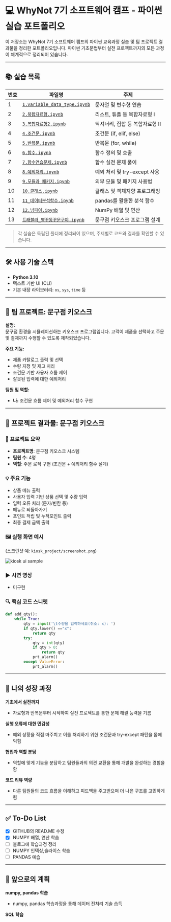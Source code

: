 # 💻 WhyNot 7기 소프트웨어 캠프 - 파이썬 실습 포트폴리오

이 저장소는 WhyNot 7기 소프트웨어 캠프의 파이썬 교육과정 실습 및 팀 프로젝트 결과물을 정리한 포트폴리오입니다. 파이썬 기초문법부터 실전 프로젝트까지의 모든 과정이 체계적으로 정리되어 있습니다.

---

## 📚 실습 목록

| 번호 | 파일명                                                          | 주제                    |
| -- | ------------------------------------------------------------ | --------------------- |
| 1  | [`1.variable_data_type.ipynb`](./1.variable_data_type.ipynb) | 문자열 및 변수형 연습          |
| 2  | [`2.복합자료형.ipynb`](./2.복합자료형.ipynb)                           | 리스트, 튜플 등 복합자료형 I     |
| 3  | [`3.복합자료형2.ipynb`](./3.복합자료형2.ipynb)                         | 딕셔너리, 집합 등 복합자료형 II   |
| 4  | [`4.조건문.ipynb`](./4.조건문.ipynb)                               | 조건문 (if, elif, else)  |
| 5  | [`5.반복문.ipynb`](./5.반복문.ipynb)                               | 반복문 (for, while)      |
| 6  | [`6.함수.ipynb`](./6.함수.ipynb)                                 | 함수 정의 및 호출            |
| 7  | [`7.함수연습문제.ipynb`](./7.함수연습문제.ipynb)                         | 함수 실전 문제 풀이           |
| 8  | [`8.예외처리.ipynb`](./8.예외처리.ipynb)                             | 예외 처리 및 try-except 사용 |
| 9  | [`9.모듈과 패키지.ipynb`](./9.모듈과%20패키지.ipynb)                     | 외부 모듈 및 패키지 사용법       |
| 10 | [`10.클래스.ipynb`](./10.클래스.ipynb)                             | 클래스 및 객체지향 프로그래밍      |
| 11 | [`11_데이터분석함수.ipynb`](./11_데이터분석함수.ipynb)                     | pandas를 활용한 분석 함수     |
| 12 | [`12.넘파이.ipynb`](./12.넘파이.ipynb)                             | NumPy 배열 및 연산         |
| 13 | [`트래블러_빵꾸똥꾸문구야.ipynb`](./트래블러_빵꾸똥꾸문구야.ipynb)        | 문구점 키오스크 프로그램 설계  |




> 각 실습은 독립된 폴더에 정리되어 있으며, 주제별로 코드와 결과를 확인할 수 있습니다.

---

## 🛠 사용 기술 스택

- **Python 3.10**
- 텍스트 기반 UI (CLI)
- 기본 내장 라이브러리: `os`, `sys`, `time` 등

---

## 🚀 팀 프로젝트: 문구점 키오스크

**설명:**  
문구점 환경을 시뮬레이션하는 키오스크 프로그램입니다. 고객이 제품을 선택하고 주문 및 결제까지 수행할 수 있도록 제작되었습니다.

**주요 기능:**
- 제품 카탈로그 출력 및 선택
- 수량 지정 및 재고 처리
- 조건문 기반 사용자 흐름 제어
- 잘못된 입력에 대한 예외처리

**팀원 및 역할:**
- **나:** 조건문 흐름 제어 및 예외처리 함수 구현

---

## 🎯 프로젝트 결과물: 문구점 키오스크

### 📌 프로젝트 요약
- **프로젝트명**: 문구점 키오스크 시스템
- **팀원 수**: 4명
- **역할**: 주문 로직 구현 (조건문 + 예외처리 함수 설계)

### 💡 주요 기능
- 상품 메뉴 출력
- 사용자 입력 기반 상품 선택 및 수량 입력
- 입력 오류 처리 (문자/빈칸 등)
- 메뉴로 되돌아가기
- 포인트 적립 및 누적포인트 출력
- 최종 결제 금액 출력

### 🖼️ 실행 화면 예시
(스크린샷 예: `kiosk_project/screenshot.png`)

![kiosk ui sample](./kiosk_project/screenshot.png)

### ▶️ 시연 영상 
- 미구현

### 🔍 핵심 코드 스니펫

```python
def add_qty():
    while True:
        qty = input('\t수량을 입력하세요(취소: x): ')
        if qty.lower() =="x":
            return qty
        try:
            qty = int(qty)
            if qty > 0:
                return qty
            prt_alarm()
        except ValueError:
            prt_alarm()
```

---

## 🌱 나의 성장 과정

**기초에서 실전까지**
- 자료형과 반복문부터 시작하여 실전 프로젝트를 통한 문제 해결 능력을 기름

**실행 오류에 대한 민감성**
- 예외 상황을 직접 마주치고 이를 처리하기 위한 조건문과 try-except 패턴을 몸에 익힘

**협업과 역할 분담**
- 역할에 맞게 기능을 분담하고 팀원들과의 의견 교환을 통해 개발을 완성하는 경험을 함

**코드 리뷰 역량**
- 다른 팀원들의 코드 흐름을 이해하고 피드백을 주고받으며 더 나은 구조를 고민하게 됨

---

## ✅ To-Do List

- [x] GITHUB의 READ.ME 수정
- [x] NUMPY 배열, 연산 학습
- [ ] 블로그에 학습과정 정리
- [ ] NUMPY 인덱싱,슬라이스 학습
- [ ] PANDAS 예습

---

## 🏁 앞으로의 계획

**numpy, pandas 학습**
- numpy, pandas 학습과정을 통해 데이터 전처리 기술 습득

**SQL 학습**
